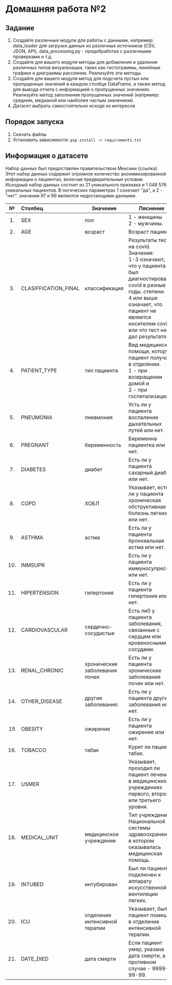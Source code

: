 # Домашняя работа №2

## Задание
1. Создайте различные модули для работы с данными, например: data_loader для загрузки данных из различных источников (CSV, JSON, API), data_processing.py - предобработка с различными проверками и т.д.
2. Создайте для вашего модуля методы для добавления и удаления различных типов визуализации, таких как гистограммы, линейные графики и диаграммы рассеяния. Реализуйте эти методы. 
3. Создайте для вашего модуля метод для подсчета пустых или пропущенных значений в каждом столбце DataFrame, а также метод для вывода отчета с информацией о пропущенных значениях. Реализуйте метод заполнения пропущенных значений (например: средним, медианой или наиболее частым значением).
4. Датасет выбрать самостоятельно исходя из интересов

## Порядок запуска
1. Скачать файлы 
2. Установить зависимости: `pip install -r requirements.txt `

## Информация о датасете

Набор данных был предоставлен правительством Мексики (ссылка). 
Этот набор данных содержит огромное количество анонимизированной информации о пациентах, 
включая предварительные условия. Исходный набор данных состоит из 21 уникального признака и 1 048 576
уникальных пациентов. В логических параметрах 1 означает "да", а 2 - "нет". значения 97 и 99 
являются недостающими данными.

|  №  | Столбец              | Значение                      | Пяснение                                                                                                                                                                                                               |
|:---:|:---------------------|-------------------------------|------------------------------------------------------------------------------------------------------------------------------------------------------------------------------------------------------------------------|
| 1.  | SEX                  | пол                           | 1 - женщины<br>2 - мужчины.                                                                                                                                                                                            |
| 2.  | AGE                  | возраст                       | Возраст      пациента.                                                                                                                                                                                                 |
| 3.  | CLASIFFICATION_FINAL | классификация                 | Результаты теста на covid. Значения:<br>1-3 означают, что у пациента был диагностирован covid в разные годы. степени.<br>4 или выше означает, что пациент не является носителем covid или что тест не дал результатов. |
| 4.  | PATIENT_TYPE         | тип пациента                  | Вид медицинской помощи, которую пациент получал в отделении. <br>1 - при возвращении домой и <br>2 - при госпитализации.                                                                                               |
| 5.  | PNEUMONIA            | пневмония                     | Усть ли у пациента воспаление дыхательных путей или нет.                                                                                                                                                               |
| 6.  | PREGNANT             | беременность                  | Беременна пациентка или нет.                                                                                                                                                                                           |
| 7.  | DIABETES             | диабет                        | Есть ли у пациента сахарный диабет или нет.                                                                                                                                                                            |
| 8.  | COPD                 | ХОБЛ                          | Указывает, есть ли у пациента хроническая обструктивная болезнь легких или нет.                                                                                                                                        |
| 9.  | ASTHMA               | астма                         | Есть ли у пациента бронхиальная астма или нет.                                                                                                                                                                         |
| 10. | INMSUPR              |                               | Есть ли у пациента иммуносупрессия или нет.                                                                                                                                                                            |
| 11. | HIPERTENSION         | гипертония                    | Есть ли у пациента гипертония или нет.                                                                                                                                                                                 |
| 12. | CARDIOVASCULAR       | сердечно-сосудистые           | Есть ли0 у пациента заболевания, связанные с сердцем или кровеносными сосудами.                                                                                                                                        |
| 13. | RENAL_CHRONIC        | хронические заболевания почек | Есть ли у пациента хронические заболевания почек или нет.                                                                                                                                                              |
| 14. | OTHER_DISEASE        | другие заболевания:           | Есть ли у пациента другие заболевания или нет.                                                                                                                                                                         |
| 15  | OBESITY              | ожирение                      | Есть ли у пациента ожирение или нет.                                                                                                                                                                                   |
| 16. | TOBACCO              | табак                         | Курит ли пациент табак.                                                                                                                                                                                                |
| 17. | USMER                |                               | Указывает, проходил ли пациент лечение в медицинских учреждениях первого, второго или третьего уровня.                                                                                                                 |
| 18. | MEDICAL_UNIT         | медицинское учреждение        | Тип учреждения Национальной системы здравоохранения, в котором оказывалась медицинская помощь.                                                                                                                         |
| 19. | INTUBED              | интубирован                   | Был ли пациент подключен к аппарату искусственной вентиляции легких.                                                                                                                                                   |
| 20. | ICU                  | отделение интенсивной терапии | Указывает, был ли пациент помещен в отделение интенсивной терапии.                                                                                                                                                     |
| 21. | DATE_DIED            | дата смерти                   | Если пациент умер, указана дата смерти, а в противном случае - 9999-99-99.                                                                                                                                             |
